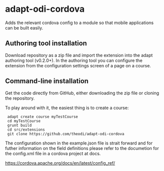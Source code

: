 # adapt-odi-cordova

Adds the relevant cordova config to a module so that mobile applications can be built easily.

## Authoring tool installation

Download repository as a zip file and import the extension into the adapt authoring tool (v0.2.0+). In the authoring tool you can configure the extension from the configuration settings screen of a page on a course. 

## Command-line installation

Get the code directly from GitHub, either downloading the zip file or cloning the repository.

To play around with it, the easiest thing is to create a course:

```
 adapt create course myTestCourse
 cd myTestCourse
 grunt build
 cd src/extensions
 git clone https://github.com/theodi/adapt-odi-cordova
```

The configuration shown in the example.json file is strait forward and for futher information on the field definitions please refer to the documetion for the config.xml file in a cordova project at docs.

https://cordova.apache.org/docs/en/latest/config_ref/
